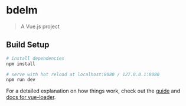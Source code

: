 # bdelm

> A Vue.js project

## Build Setup

``` bash
# install dependencies
npm install

# serve with hot reload at localhost:8080 / 127.0.0.1:8080
npm run dev
```

For a detailed explanation on how things work, check out the [guide](http://vuejs-templates.github.io/webpack/) and [docs for vue-loader](http://vuejs.github.io/vue-loader).
